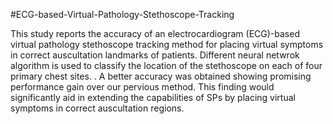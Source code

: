 #ECG-based-Virtual-Pathology-Stethoscope-Tracking

This study reports the accuracy of an electrocardiogram (ECG)-based virtual pathology stethoscope tracking method for placing virtual
symptoms in correct auscultation landmarks of patients. Different neural netwrok algorithm
is used to classify the location of the stethoscope on each of four primary chest sites. . A better accuracy was obtained showing
promising performance gain over our pervious method. This finding would significantly aid in extending the capabilities of
SPs by placing virtual symptoms in correct auscultation regions.
